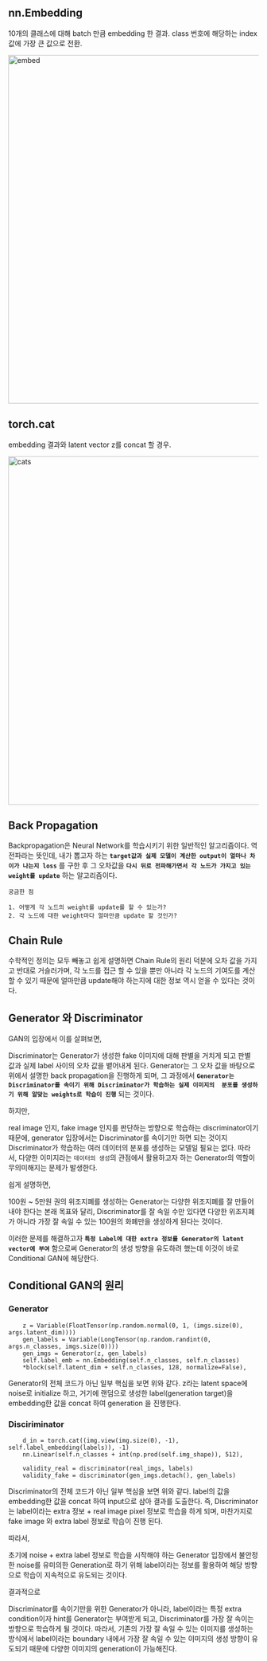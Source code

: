 ## nn.Embedding
10개의 클래스에 대해 batch 만큼 embedding 한 결과. class 번호에 해당하는 index 값에 가장 큰 값으로 전환.

<img width="700" alt="embed" src="https://user-images.githubusercontent.com/51018265/75623548-52570480-5bee-11ea-9f23-8b3616dd5e2e.png">


## torch.cat
embedding 결과와 latent vector z를 concat 할 경우.

<img width="700" alt="cats" src="https://user-images.githubusercontent.com/51018265/75623621-1ff9d700-5bef-11ea-81f4-781e3ac87f23.png">


## Back Propagation

Backpropagation은 Neural Network를 학습시키기 위한 일반적인 알고리즘이다. 역전파라는 뜻인데, 내가 뽑고자 하는 **`target값과 실제 모델이 계산한
output이 얼마나 차이가 나는지 loss`** 를 구한 후 그 오차값을 **`다시 뒤로 전파해가면서 각 노드가 가지고 있는 weight를 update`** 하는 알고리즘이다.

```
궁금한 점 

1. 어떻게 각 노드의 weight를 update를 할 수 있는가?
2. 각 노드에 대한 weight마다 얼마만큼 update 할 것인가?
```

## Chain Rule

수학적인 정의는 모두 빼놓고 쉽게 설명하면 Chain Rule의 원리 덕분에 오차 값을 가지고 반대로 거슬러가며, 각 노드를 접근 할 수 있을 뿐만 아니라 각 노드의 기여도를 계산
할 수 있기 때문에 얼마만큼 update해야 하는지에 대한 정보 역시 얻을 수 있다는 것이다.


## Generator 와 Discriminator

GAN의 입장에서 이를 살펴보면,

Discriminator는 Generator가 생성한 fake 이미지에 대해 판별을 거치게 되고 판별 값과 실제 label 사이의 오차 값을 뱉어내게 된다. Generator는 그 오차 값을
바탕으로 위에서 설명한 back propagation을 진행하게 되며, 그 과정에서 **`Generator는 Discriminator를 속이기 위해 Discriminator가 학습하는 실제 이미지의 
분포를 생성하기 위해 알맞는 weights로 학습이 진행`** 되는 것이다.

하지만, 

real image 인지, fake image 인지를 판단하는 방향으로 학습하는 discriminator이기 때문에, generator 입장에서는 Discriminator를 속이기만 하면 되는
것이지 Discriminator가 학습하는 여러 데이터의 분포를 생성하는 모델일 필요는 없다. 따라서, 다양한 이미지라는 `데이터의 생성`의 관점에서 활용하고자 하는 
Generator의 역할이 무의미해지는 문제가 발생한다.

쉽게 설명하면, 

100원 ~ 5만원 권의 위조지폐를 생성하는 Generator는 다양한 위조지폐를 잘 만들어 내야 한다는 본래 목표와 달리, Discriminator를 잘 속일 수만 있다면
다양한 위조지폐가 아니라 가장 잘 속일 수 있는 100원의 화폐만을 생성하게 된다는 것이다.

이러한 문제를 해결하고자 **`특정 Label에 대한 extra 정보를 Generator의 latent vector에 부여`** 함으로써 Generator의 생성 방향을 유도하려 했는데
이것이 바로 Conditional GAN에 해당한다.

## Conditional GAN의 원리

### Generator

        z = Variable(FloatTensor(np.random.normal(0, 1, (imgs.size(0), args.latent_dim))))
        gen_labels = Variable(LongTensor(np.random.randint(0, args.n_classes, imgs.size(0))))
        gen_imgs = Generator(z, gen_labels)
        self.label_emb = nn.Embedding(self.n_classes, self.n_classes)
        *block(self.latent_dim + self.n_classes, 128, normalize=False),
        
 Generator의 전체 코드가 아닌 일부 핵심을 보면 위와 같다.
 z라는 latent space에 noise로 initialize 하고, 거기에 랜덤으로 생성한 label(generation target)을 embedding한 값을 concat 하여 generation
 을 진행한다.
 
### Disciriminator

        d_in = torch.cat((img.view(img.size(0), -1), self.label_embedding(labels)), -1)
        nn.Linear(self.n_classes + int(np.prod(self.img_shape)), 512),
        
        validity_real = discriminator(real_imgs, labels)
        validity_fake = discriminator(gen_imgs.detach(), gen_labels)
        

Discriminator의 전체 코드가 아닌 일부 핵심을 보면 위와 같다.
label의 값을 embedding한 값을 concat 하여 input으로 삼아 결과를 도출한다. 즉, Discriminator는 label이라는 extra 정보 + real image pixel 정보로
학습을 하게 되며, 마찬가지로 fake image 와 extra label 정보로 학습이 진행 된다. 

따라서, 

초기에 noise + extra label 정보로 학습을 시작해야 하는 Generator 입장에서 불안정한 noise를 유미의한 Generation로 하기 위해
label이라는 정보를 활용하여 해당 방향으로 학습이 지속적으로 유도되는 것이다. 

결과적으로

Discriminator를 속이기만을 위한 Generator가 아니라, label이라는 특정 extra condition이자 hint를 Generator는 부여받게 되고,
Discriminator를 가장 잘 속이는 방향으로 학습하게 될 것이다. 따라서, 기존의 가장 잘 속일 수 있는 이미지를 생성하는 방식에서 label이라는 boundary 내에서
가장 잘 속일 수 있는 이미지의 생성 방향이 유도되기 때문에 다양한 이미지의 generation이 가능해진다.
 

            
            
            
            
            
            
